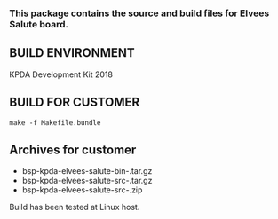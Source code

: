 ### This package contains the source and build files for Elvees Salute board.

## BUILD ENVIRONMENT

KPDA Development Kit 2018

## BUILD FOR CUSTOMER

```
make -f Makefile.bundle
```

## Archives for customer

- bsp-kpda-elvees-salute-bin-<date>.tar.gz
- bsp-kpda-elvees-salute-src-<date>.tar.gz
- bsp-kpda-elvees-salute-src-<date>.zip

Build has been tested at Linux host.
